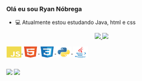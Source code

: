 ### Olá eu sou Ryan Nóbrega

- 💻 Atualmente estou estudando Java, html e css
<div align="center">
  <a href="https://github.com/Ryan-18-system">
  <img height="180em" src="https://github-readme-stats.vercel.app/api?username=Ryan-18-system&show_icons=true&theme=tokyonight&include_all_commits=true&count_private=true"/>
  <img height="180em" src="https://github-readme-stats.vercel.app/api/top-langs/?username=Ryan-18-system&layout=compact&langs_count=7&theme=tokyonight"/>
</div>
<div style="display: inline_block"><br>
  <img align="center" alt="Ryan-Js" height="30" width="40" src="https://raw.githubusercontent.com/devicons/devicon/master/icons/javascript/javascript-plain.svg">
  <img align="center" alt="Ryan-HTML" height="30" width="40" src="https://raw.githubusercontent.com/devicons/devicon/master/icons/html5/html5-original.svg">
  <img align="center" alt="Ryan-CSS" height="30" width="40" src="https://raw.githubusercontent.com/devicons/devicon/master/icons/css3/css3-original.svg">
  <img align="center" alt="Ryan-Python" height="30" width="40" src="https://raw.githubusercontent.com/devicons/devicon/master/icons/python/python-original.svg">
  <img align="center" alt="Ryan-Java" height="30" width="40" src="https://raw.githubusercontent.com/devicons/devicon/master/icons/java/java-original.svg">
</div>
  
  ##
<div
   <a href ="mailto:ryanbrandao18@gmail.com"><img src="https://img.shields.io/badge/-Gmail-%23333?style=for-the-badge&logo=gmail&logoColor=white" target="_blank"></a>
  <a href="https://www.linkedin.com/in/ryan-n%C3%B3brega-8884031b3/" target="_blank"><img src="https://img.shields.io/badge/-LinkedIn-%230077B5?style=for-the-badge&logo=linkedin&logoColor=white" target="_blank"></a> 
</div>
